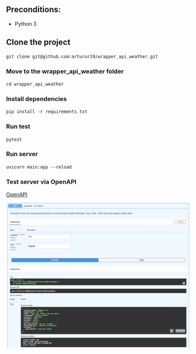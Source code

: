 ## Preconditions:

- Python 3

## Clone the project

```
git clone git@github.com:arturor19/wrapper_api_weather.git
```

### Move to the wrapper_api_weather folder

```
cd wrapper_api_weather
```

### Install dependencies

```
pip install -r requirements.txt
```

### Run test

```
pytest
```


### Run server

```
uvicorn main:app --reload
```

### Test server via OpenAPI


[OpenAPI](http://127.0.0.1:8000/docs)


![Test via OpenAPI](https://github.com/arturor19/wrapper_api_weather/blob/main/images/test_via_openapi.JPG)


